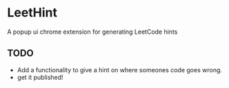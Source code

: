 # LeetHint
A popup ui chrome extension for generating LeetCode hints

## TODO
- Add a functionality to give a hint on where someones code goes wrong.
- get it published!
